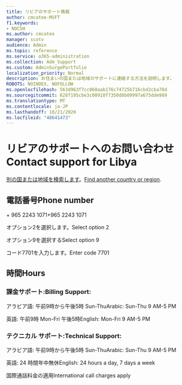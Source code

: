 ```yaml
---
title: リビアのサポート情報
author: cmcatee-MSFT
f1.keywords:
- NOCSH
ms.author: cmcatee
manager: scotv
audience: Admin
ms.topic: reference
ms.service: o365-administration
ms.collection: Adm_Support
ms.custom: AdminSurgePortfolio
localization_priority: Normal
description: お住まいの国または地域のサポートに連絡する方法を説明します。
ROBOTS: NOINDEX, NOFOLLOW
ms.openlocfilehash: 563d963f7cc060aab176c74725b716cbd2cba78d
ms.sourcegitcommit: 628f195cbe3c00910f7350d8b09997a675dde989
ms.translationtype: MT
ms.contentlocale: ja-JP
ms.lasthandoff: 10/21/2020
ms.locfileid: "48641473"
---
```

# <a name="contact-support-for-libya"></a><span data-ttu-id="13f08-103">リビアのサポートへのお問い合わせ</span><span class="sxs-lookup"><span data-stu-id="13f08-103">Contact support for Libya</span></span>

<span data-ttu-id="13f08-104">[別の国または地域を検索します](../contact-support-for-business-products.md)。</span><span class="sxs-lookup"><span data-stu-id="13f08-104">[Find another country or region](../contact-support-for-business-products.md).</span></span>

## <a name="phone-number"></a><span data-ttu-id="13f08-105">電話番号</span><span class="sxs-lookup"><span data-stu-id="13f08-105">Phone number</span></span>
<span data-ttu-id="13f08-106">+ 965 2243 1071</span><span class="sxs-lookup"><span data-stu-id="13f08-106">+965 2243 1071</span></span>

<span data-ttu-id="13f08-107">オプション2を選択します。</span><span class="sxs-lookup"><span data-stu-id="13f08-107">Select option 2</span></span>

<span data-ttu-id="13f08-108">オプション9を選択する</span><span class="sxs-lookup"><span data-stu-id="13f08-108">Select option 9</span></span>

<span data-ttu-id="13f08-109">コード7701を入力します。</span><span class="sxs-lookup"><span data-stu-id="13f08-109">Enter code 7701</span></span>

## <a name="hours"></a><span data-ttu-id="13f08-110">時間</span><span class="sxs-lookup"><span data-stu-id="13f08-110">Hours</span></span>
### <a name="billing-support"></a><span data-ttu-id="13f08-111">課金サポート:</span><span class="sxs-lookup"><span data-stu-id="13f08-111">Billing Support:</span></span>

<span data-ttu-id="13f08-112">アラビア語: 午前9時から午後5時 Sun-Thu</span><span class="sxs-lookup"><span data-stu-id="13f08-112">Arabic: Sun-Thu 9 AM-5 PM</span></span>

<span data-ttu-id="13f08-113">英語: 午前9時 Mon-Fri 午後5時</span><span class="sxs-lookup"><span data-stu-id="13f08-113">English: Mon-Fri 9 AM-5 PM</span></span>

### <a name="technical-support"></a><span data-ttu-id="13f08-114">テクニカル サポート:</span><span class="sxs-lookup"><span data-stu-id="13f08-114">Technical Support:</span></span>

<span data-ttu-id="13f08-115">アラビア語: 午前9時から午後5時 Sun-Thu</span><span class="sxs-lookup"><span data-stu-id="13f08-115">Arabic: Sun-Thu 9 AM-5 PM</span></span>

<span data-ttu-id="13f08-116">英語: 24 時間年中無休</span><span class="sxs-lookup"><span data-stu-id="13f08-116">English: 24 hours a day, 7 days a week</span></span>

<span data-ttu-id="13f08-117">国際通話料金の適用</span><span class="sxs-lookup"><span data-stu-id="13f08-117">International call charges apply</span></span>
